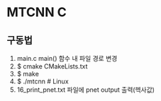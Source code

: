 # MTCNN C 

## 구동법
1. main.c main() 함수 내 파일 경로 변경
2. $ cmake CMakeLists.txt
3. $ make
4. $ ./mtcnn  # Linux
5. 16_print_pnet.txt 파일에 pnet output 출력(헥사값)
